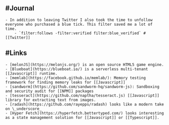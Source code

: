 ## #Journal
	- In addition to leaving Twitter I also took the time to unfollow everyone who purchased a blue tick. This filter saved me a lot of time.
		- `filter:follows -filter:verified filter:blue_verified` #[[Twitter]]
## #Links
	- [melonJS](https://melonjs.org/) is an open source HTML5 game engine.
	- [Blueboat](https://blueboat.io/) is a serverless multi-tenant [[Javascript]] runtime.
	- [memlab](https://facebook.github.io/memlab/): Memory testing framework for finding memory leaks for [[Javascript]]
	- [sandworm](https://github.com/sandworm-hq/sandworm-js): Sandboxing and security audit for [[NPM]] packages
	- [tesseract](https://github.com/naptha/tesseract.js) [[Javascript]] library for extracting text from images.
	- [radash](https://github.com/rayepps/radash) looks like a modern take on \_underscore_
	- [Hyper Fetch](https://hyperfetch.bettertyped.com/) looks interesting as a state management solution for [[Javascript]] or [[Typescript]].